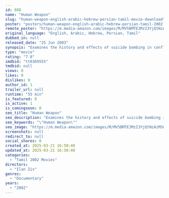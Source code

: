 ```yaml
---
id: 888
name: "Human Weapon"
slug: "human-weapon-english-arabic-hebrew-persian-tamil-movie-download"
poster: "posters/human-weapon-english-arabic-hebrew-persian-tamil-2002.jpg"
remote_poster: "https://m.media-amazon.com/images/M/MV5BMTE3MzI3YjQtNzAzMS00ZTkzLThlZDEtYmIzMGVlOWVkOWVlXkEyXkFqcGdeQXVyMjMyMzI4MzY@._V1_SX300.jpg"
original_language: "English, Arabic, Hebrew, Persian, Tamil"
dubbed_in: null
released_date: "25 Jun 2003"
synopsis: "Examines the history and effects of suicide bombing in conflicts around the world, from Iran to Sri Lanka, Israel, Lebanon, and the United States."
type: "movie"
rating: "7.8"
imdbid: "tt0369555"
tmdbid: null
views: 0
likes: 0
dislikes: 0
author_id: 1
trailer_url: null
runtime: "55 min"
is_featured: 0
is_active: 1
is_comingsoon: 0
seo_title: "Human Weapon"
seo_description: "Examines the history and effects of suicide bombing in conflicts around the world, from Iran to Sri Lanka, Israel, Lebanon, and the United States."
seo_keywords: "\"Human Weapon\""
seo_image: "https://m.media-amazon.com/images/M/MV5BMTE3MzI3YjQtNzAzMS00ZTkzLThlZDEtYmIzMGVlOWVkOWVlXkEyXkFqcGdeQXVyMjMyMzI4MzY@._V1_SX300.jpg"
screenshots: null
redirect_to: null
social_shares: 0
created_at: 2025-03-21 16:50:40
updated_at: 2025-03-21 16:50:40
categories:
  - "Tamil 2002 Movies"
directors:
  - "Ilan Ziv"
genres:
  - "Documentary"
years:
  - "2002"
---
```

